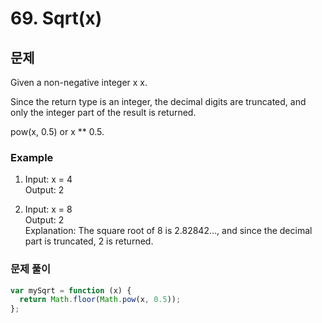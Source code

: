 # 69. Sqrt(x)

## 문제

Given a non-negative integer x x.

Since the return type is an integer, the decimal digits are truncated, and only the integer part of the result is returned.

pow(x, 0.5) or x \*\* 0.5.

### Example

1. Input: x = 4  
   Output: 2

2. Input: x = 8  
   Output: 2  
   Explanation: The square root of 8 is 2.82842..., and since the decimal part is truncated, 2 is returned.

### 문제 풀이

```js
var mySqrt = function (x) {
  return Math.floor(Math.pow(x, 0.5));
};
```
